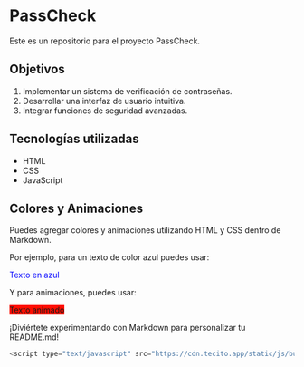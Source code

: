 # PassCheck

Este es un repositorio para el proyecto PassCheck.

## Objetivos

1. Implementar un sistema de verificación de contraseñas.
2. Desarrollar una interfaz de usuario intuitiva.
3. Integrar funciones de seguridad avanzadas.

## Tecnologías utilizadas

- HTML
- CSS
- JavaScript

## Colores y Animaciones

Puedes agregar colores y animaciones utilizando HTML y CSS dentro de Markdown.

Por ejemplo, para un texto de color azul puedes usar:

<span style="color: blue;">Texto en azul</span>

Y para animaciones, puedes usar:

<span style="animation: example 3s infinite;">Texto animado</span>

<style>
@keyframes example {
  0% {background-color: red;}
  25% {background-color: yellow;}
  50% {background-color: blue;}
  100% {background-color: green;}
}
</style>

¡Diviértete experimentando con Markdown para personalizar tu README.md!

```javascript
<script type="text/javascript" src="https://cdn.tecito.app/static/js/button.v1.3.js" data-name="bmc-button" data-slug="lucasalexis" data-color="#3b82f6" data-emoji="" data-font="Arial" data-text="Apoya el contenido" data-outline-color="#000" data-font-color="#FFF" data-tecito-color="#FFF"></script>

